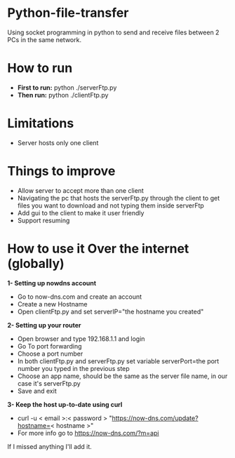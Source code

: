 # Python-file-transfer
Using socket programming in python to send and receive files between 2 PCs in the same network.

# How to run
* **First to run:** python ./serverFtp.py
* **Then run:** python ./clientFtp.py

# Limitations
* Server hosts only one client

# Things to improve
* Allow server to accept more than one client
* Navigating the pc that hosts the serverFtp.py through the client to get files you want to download and not typing 
them inside serverFtp
* Add gui to the client to make it user friendly
* Support resuming

# How to use it Over the internet (globally)
**1- Setting up nowdns account**
* Go to now-dns.com and create an account
* Create a new Hostname
* Open clientFtp.py and set serverIP="the hostname you created"

**2- Setting up your router**
* Open browser and type 192.168.1.1 and login
* Go To port forwarding
* Choose a port number
* In both clientFtp.py and serverFtp.py set variable serverPort=the port number you typed in the previous step
* Choose an app name, should be the same as the server file name, in our case it's serverFtp.py
* Save and exit

**3- Keep the host up-to-date using curl**
* curl -u < email >:< password > "https://now-dns.com/update?hostname=< hostname >"
* For more info go to https://now-dns.com/?m=api


If I missed anything I'll add it.
